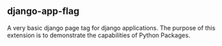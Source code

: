 django-app-flag
-------------------
A very basic django page tag for django applications. The purpose of this extension is to demonstrate the capabilities of Python Packages.
